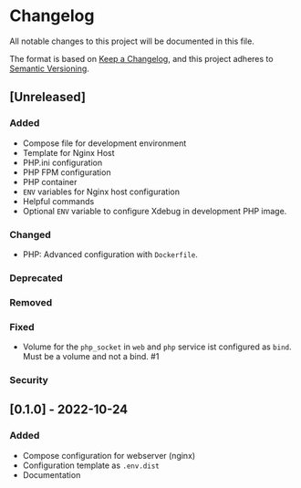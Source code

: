 # Changelog

All notable changes to this project will be documented in this file.

The format is based on [Keep a Changelog](https://keepachangelog.com/en/1.0.0/),
and this project adheres to [Semantic Versioning](https://semver.org/spec/v2.0.0.html).

## [Unreleased]

### Added

- Compose file for development environment
- Template for Nginx Host
- PHP.ini configuration
- PHP FPM configuration
- PHP container
- `ENV` variables for Nginx host configuration
- Helpful commands
- Optional `ENV` variable to configure Xdebug in development PHP image.

### Changed

- PHP: Advanced configuration with `Dockerfile`.

### Deprecated

### Removed

### Fixed

- Volume for the `php_socket` in `web` and `php` service ist configured as `bind`. Must be a volume and not a bind. #1

### Security

## [0.1.0] - 2022-10-24

### Added

- Compose configuration for webserver (nginx)
- Configuration template as `.env.dist`
- Documentation